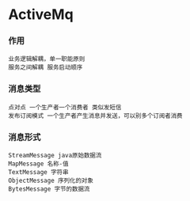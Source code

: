 # ActiveMq

### 作用

```
业务逻辑解耦，单一职能原则
服务之间解耦 服务启动顺序
```

### 消息类型

```
点对点 一个生产者一个消费者 类似发短信
发布订阅模式 一个生产者产生消息并发送，可以别多个订阅者消费
```

### 消息形式

```
StreamMessage java原始数据流
MapMessage 名称-值
TextMessage 字符串
ObjectMessage 序列化的对象
BytesMessage 字节的数据流
```

